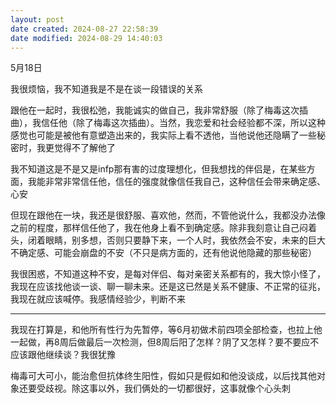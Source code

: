 ```yaml
---
layout: post
date created: 2024-08-27 22:58:39
date modified: 2024-08-29 14:40:03
---
```


5月18日

我很烦恼，我不知道我是不是在谈一段错误的关系

跟他在一起时，我很松弛，我能诚实的做自己，我非常舒服（除了梅毒这次插曲），我信任他（除了梅毒这次插曲）。当然，我恋爱和社会经验都不深，所以这种感觉也可能是被他有意塑造出来的，我实际上看不透他，当他说他还隐瞒了一些秘密时，我更觉得不了解他了

我不知道这是不是又是infp那有害的过度理想化，但我想找的伴侣是，在某些方面，我能非常非常信任他，信任的强度就像信任我自己，这种信任会带来确定感、心安

但现在跟他在一块，我还是很舒服、喜欢他，然而，不管他说什么，我都没办法像之前的程度，那样信任他了，我在他身上看不到确定感。除非我刻意让自己闷着头，闭着眼睛，别多想，否则只要静下来，一个人时，我依然会不安，未来的巨大不确定感、可能会崩盘的不安（不只是病方面的，还有他说他隐藏的那些秘密）

我很困惑，不知道这种不安，是每对伴侣、每对亲密关系都有的，我大惊小怪了，我现在应该找他谈一谈、聊一聊未来。还是这已然是关系不健康、不正常的征兆，我现在就应该喊停。我感情经验少，判断不来

---

我现在打算是，和他所有性行为先暂停，等6月初做术前四项全部检查，也拉上他一起做，再8周后做最后一次检测，但8周后阳了怎样？阴了又怎样？要不要应不应该跟他继续谈？我很犹豫

梅毒可大可小，能治愈但抗体终生阳性，假如只是假如和他没谈成，以后找其他对象还要受歧视。除这事以外，我们俩处的一切都很好，这事就像个心头刺

